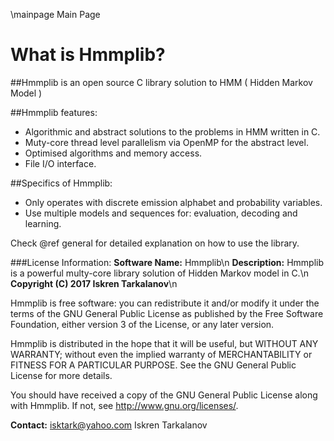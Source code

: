 \mainpage Main Page

What is Hmmplib?
================
##Hmmplib is an open source C library solution to HMM ( Hidden Markov Model )

##Hmmplib features:
* Algorithmic and abstract solutions to the problems in HMM written in C.
* Muty-core thread level parallelism via OpenMP for the abstract level.
* Optimised algorithms and memory access.
* File I/O interface.

##Specifics of Hmmplib:
* Only operates with discrete emission alphabet and probability variables.
* Use multiple models and sequences for: evaluation, decoding and learning.

Check @ref general for detailed explanation on how to use the library.

###License Information:
**Software Name:**	Hmmplib\n
**Description:** Hmmplib is a powerful multy-core library solution of Hidden Markov model in C.\n
**Copyright (C) 2017  Iskren Tarkalanov**\n

Hmmplib is free software: you can redistribute it and/or modify
it under the terms of the GNU General Public License as published by
the Free Software Foundation, either version 3 of the License, or
any later version.

Hmmplib is distributed in the hope that it will be useful,
but WITHOUT ANY WARRANTY; without even the implied warranty of
MERCHANTABILITY or FITNESS FOR A PARTICULAR PURPOSE.  See the
GNU General Public License for more details.

You should have received a copy of the GNU General Public License
along with Hmmplib.  If not, see <http://www.gnu.org/licenses/>.

**Contact:** isktark@yahoo.com Iskren Tarkalanov
